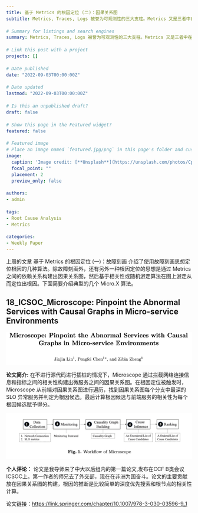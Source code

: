 ```yaml
---
title: 基于 Metrics 的根因定位 (二)：因果关系图
subtitle: Metrics, Traces, Logs 被誉为可观测性的三大支柱。Metrics 又是三者中在根因定位中最常用的数据源，阅读本文可快速了解当前学术界热门的基于 Metric 的根因定位算法类型——因果关系图。

# Summary for listings and search engines
summary: Metrics, Traces, Logs 被誉为可观测性的三大支柱。Metrics 又是三者中在根因定位中最常用的数据源，阅读本文可快速了解当前学术界热门的基于 Metric 的根因定位算法类型——因果关系图

# Link this post with a project
projects: []

# Date published
date: "2022-09-03T00:00:00Z"

# Date updated
lastmod: "2022-09-03T00:00:00Z"

# Is this an unpublished draft?
draft: false

# Show this page in the Featured widget?
featured: false

# Featured image
# Place an image named `featured.jpg/png` in this page's folder and customize its options here.
image:
  caption: 'Image credit: [**Unsplash**](https://unsplash.com/photos/CpkOjOcXdUY)'
  focal_point: ""
  placement: 2
  preview_only: false

authors:
- admin

tags:
- Root Cause Analysis
- Metrics

categories:
- Weekly Paper
---
```


上周的文章 基于 Metrics 的根因定位 (一)：故障刻画 介绍了使用故障刻画思想定位根因的几种算法。除故障刻画外，还有另外一种根因定位的思想是通过 Metrics 之间的依赖关系构建出因果关系图，然后基于相关性或随机游走算法在图上游走从而定位出根因。下面简要介绍典型的几个 Micro.X 算法。

## 18_ICSOC_Microscope: Pinpoint the Abnormal Services with Causal Graphs in Micro-service Environments

![](./microscope1.jpg)

**论文简介:** 在不进行源代码进行插桩的情况下，Microscope 通过拦截网络连接信息和指标之间的相关性构建出微服务之间的因果关系图。在根因定位被触发时，Microscope 从前端对因果关系图进行遍历，找到因果关系图每个分支中最深的 SLO 异常服务并判定为根因候选。最后计算根因候选与前端服务的相关性为每个根因候选赋予得分。

![](./microscope.jpg)

**个人评论：** 论文是我导师来了中大以后组内的第一篇论文,发布在CCF B类会议 ICSOC上。第一作者的师兄去了外交部，现在在非洲为国奋斗。论文的主要贡献放在因果关系图的构建，根因的推断是比较简单的深度优先搜索和根节点的相关性计算。

论文链接：https://link.springer.com/chapter/10.1007/978-3-030-03596-9_1


